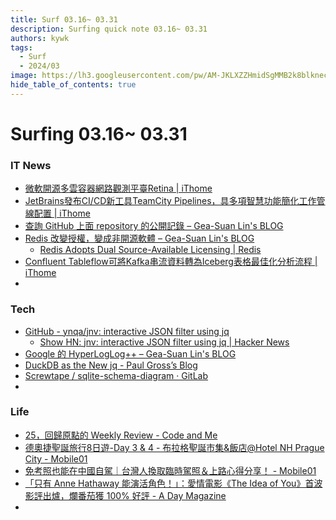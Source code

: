 ```yaml
---
title: Surf 03.16~ 03.31
description: Surfing quick note 03.16~ 03.31
authors: kywk
tags:
  - Surf
  - 2024/03
image: https://lh3.googleusercontent.com/pw/AM-JKLXZZHmidSgMMB2k8blkneclNRysPXLr__G7rZ4hPi2sN0jC67PHAbX1MyFj8hQX_MTZ6bwIMPwCyu2fu1bU0ZXSX09eu-OlSDb4U-9haUS_wgnVPLaCM6WQLsRbsnocF8X5Edmt35rDjytljbNEMsaf8A=w800-no?authuser=0
hide_table_of_contents: true
---
```


Surfing 03.16~ 03.31
==================

### IT News

- [微軟開源多雲容器網路觀測平臺Retina | iThome](https://www.ithome.com.tw/news/161871)
- [JetBrains發布CI/CD新工具TeamCity Pipelines，具多項智慧功能簡化工作管線配置 | iThome](https://www.ithome.com.tw/news/161874)
- [查詢 GitHub 上面 repository 的公開記錄 – Gea-Suan Lin's BLOG](https://blog.gslin.org/archives/2024/03/22/11711/%e6%9f%a5%e8%a9%a2-github-%e4%b8%8a%e9%9d%a2-repository-%e7%9a%84%e5%85%ac%e9%96%8b%e8%a8%98%e9%8c%84/)
- [Redis 改變授權，變成非開源軟體 – Gea-Suan Lin's BLOG](https://blog.gslin.org/archives/2024/03/22/11710/redis-%e6%94%b9%e8%ae%8a%e6%8e%88%e6%ac%8a%ef%bc%8c%e8%ae%8a%e6%88%90%e9%9d%9e%e9%96%8b%e6%ba%90%e8%bb%9f%e9%ab%94/)
	- [Redis Adopts Dual Source-Available Licensing | Redis](https://redis.com/blog/redis-adopts-dual-source-available-licensing/)
- [Confluent Tableflow可將Kafka串流資料轉為Iceberg表格最佳化分析流程 | iThome](https://www.ithome.com.tw/news/161941)
- 

### Tech

- [GitHub - ynqa/jnv: interactive JSON filter using jq](https://github.com/ynqa/jnv)
	- [Show HN: jnv: interactive JSON filter using jq | Hacker News](https://news.ycombinator.com/item?id=39759325)
- [Google 的 HyperLogLog++ – Gea-Suan Lin's BLOG](https://blog.gslin.org/archives/2024/03/21/11709/google-%e7%9a%84-hyperloglog/)
- [DuckDB as the New jq - Paul Gross’s Blog](https://www.pgrs.net/2024/03/21/duckdb-as-the-new-jq/)
- [Screwtape / sqlite-schema-diagram · GitLab](https://gitlab.com/Screwtapello/sqlite-schema-diagram)
- 

### Life

- [25，回歸原點的 Weekly Review - Code and Me](https://blog.kyomind.tw/weekly-review-25/)
- [德奧捷聖誕旅行8日遊-Day 3 & 4 - 布拉格聖誕市集&飯店@Hotel NH Prague City - Mobile01](https://www.mobile01.com/topicdetail.php?f=408&t=6929555)
- [免考照也能在中國自駕｜台灣人換取臨時駕照＆上路心得分享！ - Mobile01](https://www.mobile01.com/topicdetail.php?f=214&t=6933411)
- [「只有 Anne Hathaway 能演活角色！」：愛情電影《The Idea of You》首波影評出爐，爛番茄獲 100% 好評 - A Day Magazine](https://www.adaymag.com/2024/03/25/the-idea-of-you-starring-anne-hathaway-nicolas-galitzine-review-revealed.html)
- 
